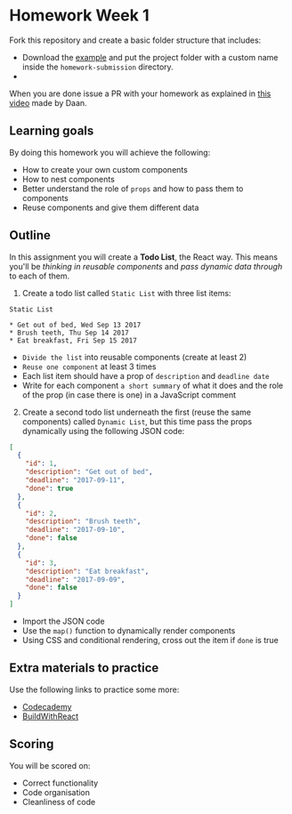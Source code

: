 # Homework Week 1

Fork this repository and create a basic folder structure that includes:

- Download the [example](https://gist.github.com/gaearon/faa67b76a6c47adbab04f739cba7ceda/archive/9d0dd0ee941fea05fd1357502e5aa348abb84c12.zip) and put the project folder with a custom name inside the `homework-submission` directory.
-

When you are done issue a PR with your homework as explained in [this video](https://www.youtube.com/watch?v=-o0yomUVVpU&index=2&list=PLVYDhqbgYpYUGxRdtQdYVE5Q8h3bt6SIA) made by Daan.

## Learning goals

By doing this homework you will achieve the following:

- How to create your own custom components
- How to nest components
- Better understand the role of `props` and how to pass them to components
- Reuse components and give them different data

## Outline

In this assignment you will create a **Todo List**, the React way. This means you'll be _thinking in reusable components_ and _pass dynamic data through_ to each of them.

1. Create a todo list called `Static List` with three list items:

```
Static List

* Get out of bed, Wed Sep 13 2017
* Brush teeth, Thu Sep 14 2017
* Eat breakfast, Fri Sep 15 2017
```

- `Divide the list` into reusable components (create at least 2)
- `Reuse one component` at least 3 times
- Each list item should have a prop of `description` and `deadline date`
- Write for each component `a short summary` of what it does and the role of the prop (in case there is one) in a JavaScript comment

2. Create a second todo list underneath the first (reuse the same components) called `Dynamic List`, but this time pass the props dynamically using the following JSON code:

```JSON
[
  {
    "id": 1,
    "description": "Get out of bed",
    "deadline": "2017-09-11",
    "done": true
  },
  {
    "id": 2,
    "description": "Brush teeth",
    "deadline": "2017-09-10",
    "done": false
  },
  {
    "id": 3,
    "description": "Eat breakfast",
    "deadline": "2017-09-09",
    "done": false
  }
]
```

- Import the JSON code
- Use the `map()` function to dynamically render components
- Using CSS and conditional rendering, cross out the item if `done` is true

## Extra materials to practice

Use the following links to practice some more:

- [Codecademy](https://www.codecademy.com/learn/react-101)
- [BuildWithReact](http://buildwithreact.com/tutorial)

## Scoring

You will be scored on:

- Correct functionality
- Code organisation
- Cleanliness of code
